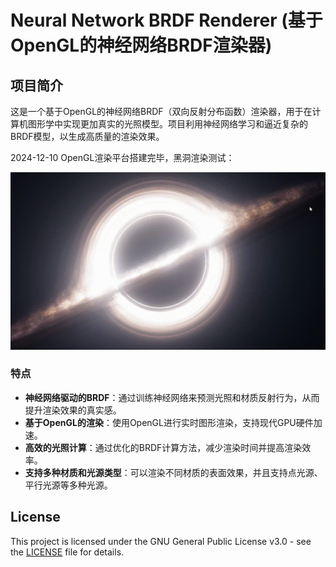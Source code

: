 # Neural Network BRDF Renderer (基于OpenGL的神经网络BRDF渲染器)

## 项目简介
这是一个基于OpenGL的神经网络BRDF（双向反射分布函数）渲染器，用于在计算机图形学中实现更加真实的光照模型。项目利用神经网络学习和逼近复杂的BRDF模型，以生成高质量的渲染效果。

2024-12-10 OpenGL渲染平台搭建完毕，黑洞渲染测试：

![BlackHole](https://github.com/Neuroglial/NNBRDF_Render/blob/main/resource/image/NNBRDF_Render%202024-12-10%2023-29-06.gif)


### 特点
- **神经网络驱动的BRDF**：通过训练神经网络来预测光照和材质反射行为，从而提升渲染效果的真实感。
- **基于OpenGL的渲染**：使用OpenGL进行实时图形渲染，支持现代GPU硬件加速。
- **高效的光照计算**：通过优化的BRDF计算方法，减少渲染时间并提高渲染效率。
- **支持多种材质和光源类型**：可以渲染不同材质的表面效果，并且支持点光源、平行光源等多种光源。



## License

This project is licensed under the GNU General Public License v3.0 - see the [LICENSE](LICENSE) file for details.